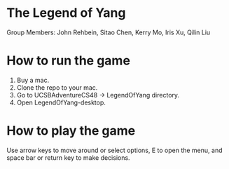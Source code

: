 # The Legend of Yang
Group Members: John Rehbein, Sitao Chen, Kerry Mo, Iris Xu, Qilin Liu

# How to run the game
1. Buy a mac.
2. Clone the repo to your mac.
3. Go to UCSBAdventureCS48 -> LegendOfYang directory.
4. Open LegendOfYang-desktop.

# How to play the game
Use arrow keys to move around or select options, E to open the menu, and space bar or return key to make decisions.
